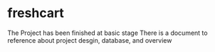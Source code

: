 # freshcart
The Project has been finished at basic stage
There is a document to reference about project desgin, database, and overview 

